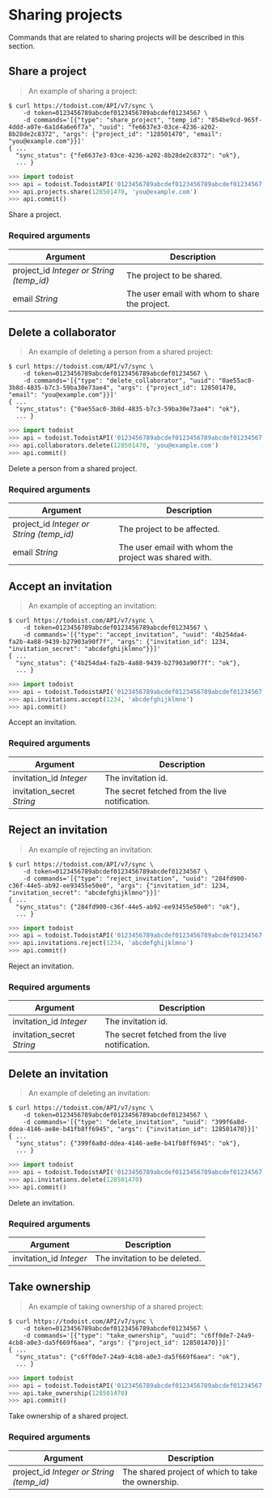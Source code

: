 # Sharing projects

Commands that are related to sharing projects will be described in this section.

## Share a project

> An example of sharing a project:

```shell
$ curl https://todoist.com/API/v7/sync \
    -d token=0123456789abcdef0123456789abcdef01234567 \
    -d commands='[{"type": "share_project", "temp_id": "854be9cd-965f-4ddd-a07e-6a1d4a6e6f7a", "uuid": "fe6637e3-03ce-4236-a202-8b28de2c8372", "args": {"project_id": "128501470", "email": "you@example.com"}}]'
{ ...
  "sync_status": {"fe6637e3-03ce-4236-a202-8b28de2c8372": "ok"},
  ... }
```

```python
>>> import todoist
>>> api = todoist.TodoistAPI('0123456789abcdef0123456789abcdef01234567')
>>> api.projects.share(128501470, 'you@example.com')
>>> api.commit()
```

Share a project.

### Required arguments

Argument | Description
-------- | -----------
project_id *Integer or String (temp_id)* | The project to be shared.
email *String* | The user email with whom to share the project.

## Delete a collaborator

> An example of deleting a person from a shared project:

```shell
$ curl https://todoist.com/API/v7/sync \
    -d token=0123456789abcdef0123456789abcdef01234567 \
    -d commands='[{"type": "delete_collaborator", "uuid": "0ae55ac0-3b8d-4835-b7c3-59ba30e73ae4", "args": {"project_id": 128501470, "email": "you@example.com"}}]'
{ ...
  "sync_status": {"0ae55ac0-3b8d-4835-b7c3-59ba30e73ae4": "ok"},
  ... }
```

```python
>>> import todoist
>>> api = todoist.TodoistAPI('0123456789abcdef0123456789abcdef01234567')
>>> api.collaborators.delete(128501470, 'you@example.com')
>>> api.commit()
```

Delete a person from a shared project.

### Required arguments

Argument | Description
-------- | -----------
project_id *Integer or String (temp_id)* | The project to be affected.
email *String* | The user email with whom the project was shared with.

## Accept an invitation

> An example of accepting an invitation:

```shell
$ curl https://todoist.com/API/v7/sync \
    -d token=0123456789abcdef0123456789abcdef01234567 \
    -d commands='[{"type": "accept_invitation", "uuid": "4b254da4-fa2b-4a88-9439-b27903a90f7f", "args": {"invitation_id": 1234,  "invitation_secret": "abcdefghijklmno"}}]'
{ ...
  "sync_status": {"4b254da4-fa2b-4a88-9439-b27903a90f7f": "ok"},
  ... }
```

```python
>>> import todoist
>>> api = todoist.TodoistAPI('0123456789abcdef0123456789abcdef01234567')
>>> api.invitations.accept(1234, 'abcdefghijklmno')
>>> api.commit()
```

Accept an invitation.

### Required arguments

Argument | Description
-------- | -----------
invitation_id *Integer* | The invitation id.
invitation_secret *String* | The secret fetched from the live notification.

## Reject an invitation

> An example of rejecting an invitation:

```shell
$ curl https://todoist.com/API/v7/sync \
    -d token=0123456789abcdef0123456789abcdef01234567 \
    -d commands='[{"type": "reject_invitation", "uuid": "284fd900-c36f-44e5-ab92-ee93455e50e0", "args": {"invitation_id": 1234,  "invitation_secret": "abcdefghijklmno"}}]'
{ ...
  "sync_status": {"284fd900-c36f-44e5-ab92-ee93455e50e0": "ok"},
  ... }
```

```python
>>> import todoist
>>> api = todoist.TodoistAPI('0123456789abcdef0123456789abcdef01234567')
>>> api.invitations.reject(1234, 'abcdefghijklmno')
>>> api.commit()
```

Reject an invitation.

### Required arguments

Argument | Description
-------- | -----------
invitation_id *Integer* | The invitation id.
invitation_secret *String* | The secret fetched from the live notification.

## Delete an invitation

> An example of deleting an invitation:

```shell
$ curl https://todoist.com/API/v7/sync \
    -d token=0123456789abcdef0123456789abcdef01234567 \
    -d commands='[{"type": "delete_invitation", "uuid": "399f6a8d-ddea-4146-ae8e-b41fb8ff6945", "args": {"invitation_id": 128501470}}]'
{ ...
  "sync_status": {"399f6a8d-ddea-4146-ae8e-b41fb8ff6945": "ok"},
  ... }
```

```python
>>> import todoist
>>> api = todoist.TodoistAPI('0123456789abcdef0123456789abcdef01234567')
>>> api.invitations.delete(128501470)
>>> api.commit()
```

Delete an invitation.

### Required arguments

Argument | Description
-------- | -----------
invitation_id *Integer* | The invitation to be deleted.

## Take ownership

> An example of taking ownership of a shared project:

```shell
$ curl https://todoist.com/API/v7/sync \
    -d token=0123456789abcdef0123456789abcdef01234567 \
    -d commands='[{"type": "take_ownership", "uuid": "c6ff0de7-24a9-4cb8-a0e3-da5f669f6aea", "args": {"project_id": 128501470}}]'
{ ...
  "sync_status": {"c6ff0de7-24a9-4cb8-a0e3-da5f669f6aea": "ok"},
  ... }
```

```python
>>> import todoist
>>> api = todoist.TodoistAPI('0123456789abcdef0123456789abcdef01234567')
>>> api.take_ownership(128501470)
>>> api.commit()
```

Take ownership of a shared project.

### Required arguments

Argument | Description
-------- | -----------
project_id *Integer or String (temp_id)* | The shared project of which to take the ownership.
